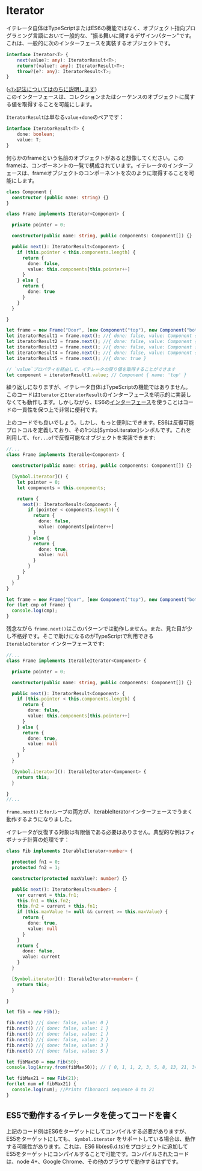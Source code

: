 # Iterator

イテレータ自体はTypeScriptまたはES6の機能ではなく、オブジェクト指向プログラミング言語において一般的な、"振る舞いに関するデザインパターン"です。これは、一般的に次のインターフェースを実装するオブジェクトです。

```typescript
interface Iterator<T> {
    next(value?: any): IteratorResult<T>;
    return?(value?: any): IteratorResult<T>;
    throw?(e?: any): IteratorResult<T>;
}
```

\([`<T>`記法についてはのちに説明します](https://github.com/yohamta/typescript-book-jp/tree/12914ea8fc9c0c52307789e642b2c06a0bd131b7/docs/types/generics.html)\)  
このインターフェースは、コレクションまたはシーケンスのオブジェクトに属する値を取得することを可能にします。

`IteratorResult`は単なる`value`+`done`のペアです：

```typescript
interface IteratorResult<T> {
    done: boolean;
    value: T;
}
```

何らかのframeという名前のオブジェクトがあると想像してください。このframeは、コンポーネントの一覧で構成されています。イテレータのインターフェースは、frameオブジェクトのコンポーネントを次のように取得することを可能にします。

```typescript
class Component {
  constructor (public name: string) {}
}

class Frame implements Iterator<Component> {

  private pointer = 0;

  constructor(public name: string, public components: Component[]) {}

  public next(): IteratorResult<Component> {
    if (this.pointer < this.components.length) {
      return {
        done: false,
        value: this.components[this.pointer++]
      }
    } else {
      return {
        done: true
      }
    }
  }

}

let frame = new Frame("Door", [new Component("top"), new Component("bottom"), new Component("left"), new Component("right")]);
let iteratorResult1 = frame.next(); //{ done: false, value: Component { name: 'top' } }
let iteratorResult2 = frame.next(); //{ done: false, value: Component { name: 'bottom' } }
let iteratorResult3 = frame.next(); //{ done: false, value: Component { name: 'left' } }
let iteratorResult4 = frame.next(); //{ done: false, value: Component { name: 'right' } }
let iteratorResult5 = frame.next(); //{ done: true }

// `value`プロパティを経由して、イテレータの戻り値を取得することができます
let component = iteratorResult1.value; // Component { name: 'top' }
```

繰り返しになりますが、イテレータ自体はTypeScriptの機能ではありません。このコードは`Iterator`と`IteratorResult`のインターフェースを明示的に実装しなくても動作します。しかしながら、ES6の[インターフェース](../type-system/interfaces.md)を使うことはコードの一貫性を保つ上で非常に便利です。

上のコードでも良いでしょう。しかし、もっと便利にできます。ES6は反復可能プロトコルを定義しており、その1つは\[Symbol.iterator\]シンボルです。これを利用して、`for...of`で反復可能なオブジェクトを実装できます:

```typescript
//...
class Frame implements Iterable<Component> {

  constructor(public name: string, public components: Component[]) {}

  [Symbol.iterator]() {
    let pointer = 0;
    let components = this.components;

    return {
      next(): IteratorResult<Component> {
        if (pointer < components.length) {
          return {
            done: false,
            value: components[pointer++]
          }
        } else {
          return {
            done: true,
            value: null
          }
        }
      }
    }
  }
}

let frame = new Frame("Door", [new Component("top"), new Component("bottom"), new Component("left"), new Component("right")]);
for (let cmp of frame) {
  console.log(cmp);
}
```

残念ながら `frame.next()`はこのパターンでは動作しません。また、見た目が少し不格好です。そこで助けになるのがTypeScriptで利用できる `IterableIterator` インターフェースです:

```typescript
//...
class Frame implements IterableIterator<Component> {

  private pointer = 0;

  constructor(public name: string, public components: Component[]) {}

  public next(): IteratorResult<Component> {
    if (this.pointer < this.components.length) {
      return {
        done: false,
        value: this.components[this.pointer++]
      }
    } else {
      return {
        done: true,
        value: null
      }
    }
  }

  [Symbol.iterator](): IterableIterator<Component> {
    return this;
  }

}
//...
```

`frame.next()`と`for`ループの両方が、IterableIteratorインターフェースでうまく動作するようになりました。

イテレータが反復する対象は有限個である必要はありません。典型的な例はフィボナッチ計算の処理です：

```typescript
class Fib implements IterableIterator<number> {

  protected fn1 = 0;
  protected fn2 = 1;

  constructor(protected maxValue?: number) {}

  public next(): IteratorResult<number> {
    var current = this.fn1;
    this.fn1 = this.fn2;
    this.fn2 = current + this.fn1;
    if (this.maxValue != null && current >= this.maxValue) {
      return {
        done: true,
        value: null
      } 
    } 
    return {
      done: false,
      value: current
    }
  }

  [Symbol.iterator](): IterableIterator<number> {
    return this;
  }

}

let fib = new Fib();

fib.next() //{ done: false, value: 0 }
fib.next() //{ done: false, value: 1 }
fib.next() //{ done: false, value: 1 }
fib.next() //{ done: false, value: 2 }
fib.next() //{ done: false, value: 3 }
fib.next() //{ done: false, value: 5 }

let fibMax50 = new Fib(50);
console.log(Array.from(fibMax50)); // [ 0, 1, 1, 2, 3, 5, 8, 13, 21, 34 ]

let fibMax21 = new Fib(21);
for(let num of fibMax21) {
  console.log(num); //Prints fibonacci sequence 0 to 21
}
```

## ES5で動作するイテレータを使ってコードを書く

上記のコード例はES6をターゲットにしてコンパイルする必要がありますが、ES5をターゲットにしても、 `Symbol.iterator` をサポートしている場合は、動作する可能性があります。これは、ES6 lib\(es6.d.ts\)をプロジェクトに追加してES5をターゲットにコンパイルすることで可能です。コンパイルされたコードは、node 4+、Google Chrome、その他のブラウザで動作するはずです。

